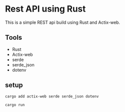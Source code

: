# Rest API using Rust

This is a simple REST api build using Rust and Actix-web.


## Tools
- Rust
- Actix-web
- serde
- serde_json
- dotenv

## setup

```shell
cargo add actix-web serde serde_json dotenv

cargo run
```